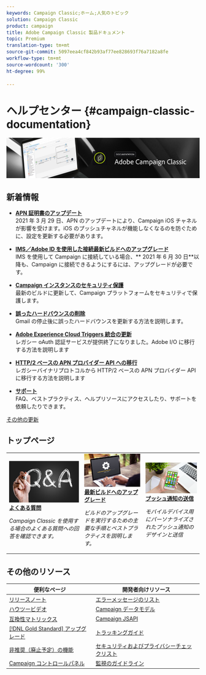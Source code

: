 ```yaml
---
keywords: Campaign Classic;ホーム;人気のトピック
solution: Campaign Classic
product: campaign
title: Adobe Campaign Classic 製品ドキュメント
topic: Premium
translation-type: tm+mt
source-git-commit: 5097eea4cf842b93af77ee828693f76a7182a8fe
workflow-type: tm+mt
source-wordcount: '300'
ht-degree: 99%

---
```



# ヘルプセンター {#campaign-classic-documentation}

![](platform/using/assets/do-not-localize/banner_acc_doc.jpg)

## 新着情報

* **[APN 証明書のアップデート](technotes/ios-certificate-update.md)**<br/> 2021 年 3 月 29 日、APN のアップデートにより、Campaign iOS チャネルが影響を受けます。iOS のプッシュチャネルが機能しなくなるのを防ぐために、設定を更新する必要があります。

* **[IMS／Adobe ID を使用した接続最新ビルドへのアップグレード](integrations/using/about-adobe-id.md)**<br/> IMS を使用して Campaign に接続している場合、** 2021 年 6 月 30 日&#x200B;**以降も、Campaign に接続できるようにするには、アップグレードが必要です。

* **[Campaign インスタンスのセキュリティ保護](technotes/acc-config-updates.md)**<br/> 最新のビルドに更新して、Campaign プラットフォームをセキュリティで保護します。

* **[誤ったハードバウンスの削除](https://helpx.adobe.com/jp/campaign/kb/update-bounce-qualification.html)**<br/> Gmail の停止後に誤ったハードバウンスを更新する方法を説明します。

* **[Adobe Experience Cloud Triggers 統合の更新](integrations/using/configuring-adobe-io.md)**<br/> レガシー oAuth 認証サービスが提供終了になりました。Adobe I/O に移行する方法を説明します

* **[HTTP/2 ベースの APN プロバイダー API への移行](https://helpx.adobe.com/jp/campaign/kb/migrate-to-apns-http2.html)**<br/>&#x200B;レガシーバイナリプロトコルから HTTP/2 ベースの APN プロバイダー API に移行する方法を説明します

* **[サポート](https://helpx.adobe.com/jp/campaign/kb/ac-support.html)**<br/> FAQ、ベストプラクティス、ヘルプリソースにアクセスしたり、サポートを依頼したりできます。

[その他の更新](/help/rn/using/documentation-updates.md)

## トップページ

<table>
<tr>
  <td>
    <a href="platform/using/common-questions.md">
      <img alt="よくある質問" src="platform/using/assets/FAQ.png"/>
    </a>
    <div>
      <a href="platform/using/common-questions.md">
    <strong>よくある質問</strong>
    </a>
    </div>
    <p>
    <em>Campaign Classic を使用する場合のよくある質問への回答を確認できます。</em>
    <p>
  </td>
   <td>
    <a href="production/using/build-upgrade.md">
      <img alt="ビルドのアップグレード" src="platform/using/assets/upgrade.png" />
    </a>
    <div>
      <a href="production/using/build-upgrade.md">
    <strong>最新ビルドへのアップグレード</strong>
    </a>
    </div>
    <p>
    <em>ビルドのアップグレードを実行するための主要な手順とベストプラクティスを説明します。</em>
    <p>
  </td>
  <td>
    <a href="delivery/using/creating-notifications.md">
       <img alt="プッシュ通知" src="platform/using/assets/push.png" />
    </a>
    <div>
       <a href="delivery/using/creating-notifications.md">
    <strong>プッシュ通知の送信</strong>
    </a>
    </div>
    <p>
    <em>モバイルデバイス用にパーソナライズされたプッシュ通知のデザインと送信</em>
    <p>
  </td>
</tr>
</table>

## その他のリソース

| 便利なページ | 開発者向けリソース |
|---|---|
| [リリースノート](/help/rn/using/latest-release.md) | [エラーメッセージのリスト](https://docs.adobe.com/content/help/en/campaign-classic/technicalresources/error_messages/error_codes.html) |
| [ハウツービデオ](https://experienceleague.adobe.com/docs/campaign-classic-learn/tutorials/overview.html?lang=ja) | [Campaign データモデル](configuration/using/about-data-model.md) |
| [互換性マトリックス](rn/using/compatibility-matrix.md) | [Campaign JSAPI](https://docs.adobe.com/content/help/ja/campaign-classic/technicalresources/api/p-1.html) |
| [[!DNL Gold Standard] アップグレード](rn/using/gs-overview.md) | [トラッキングガイド](https://helpx.adobe.com/jp/campaign/kb/acc-tracking.html) |
| [非推奨（廃止予定）の機能 ](rn/using/deprecated-features.md) | [セキュリティおよびプライバシーチェックリスト](https://helpx.adobe.com/jp/campaign/kb/acc-security.html) |
| [Campaign コントロールパネル](https://experienceleague.adobe.com/docs/control-panel/using/control-panel-home.html?lang=ja) | [監視のガイドライン](production/using/monitoring-guidelines.md) |

